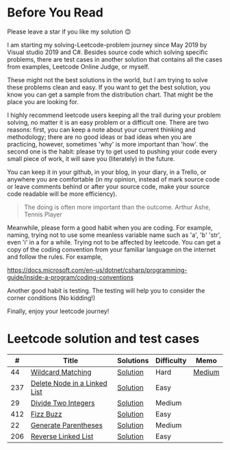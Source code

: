 # Before You Read

Please leave a star if you like my solution 😊

I am starting my solving-Leetcode-problem journey since May 2019 by Visual studio 2019 and C#. Besides source code which solving specific problems, there are test cases in another solution that contains all the cases from examples, Leetcode Online Judge, or myself.

These might not the best solutions in the world, but I am trying to solve these problems clean and easy. If you want to get the best solution, you know you can get a sample from the distribution chart. That might be the place you are looking for.

I highly recommend leetcode users keeping all the trail during your problem solving, no matter it is an easy problem or a difficult one. There are two reasons: first, you can keep a note about your current thinking and methodology; there are no good ideas or bad ideas when you are practicing, however, sometimes 'why' is more important than 'how'. the second one is the habit: please try to get used to pushing your code every small piece of work, it will save you (literately) in the future.

You can keep it in your github, in your blog, in your diary, in a Trello, or anywhere you are comfortable (in my opinion, instead of mark source code or leave comments behind or after your source code, make your source code readable will be more efficiency). 

> The doing is often more important than the outcome. Arthur Ashe, Tennis Player

Meanwhile, please form a good habit when you are coding. For example, naming, trying not to use some meanless variable name such as 'a', 'b' 'str', even 'i' in a for a while. Trying not to be affected by leetcode. You can get a copy of the coding convention from your familiar language on the internet and follow the rules. For example,

https://docs.microsoft.com/en-us/dotnet/csharp/programming-guide/inside-a-program/coding-conventions

Another good habit is testing. The testing will help you to consider the corner conditions (No kidding!)

Finally, enjoy your leetcode journey!

# Leetcode solution and test cases
|  #  |      Title     |   Solutions   |  Difficulty  | Memo                   
|-----|----------------|---------------|-------------|-------------
|44|[Wildcard Matching](https://leetcode.com/problems/wildcard-matching/)|[Solution](https://github.com/fuchun2018/leetcode/blob/master/leetcode/WildcardMatch/WildcardMatchSolution.cs) |Hard|[Medium](https://medium.com/@fuchun.chang/leetcode-wildcard-regex-311dc4a4a6f6)|
|237|[Delete Node in a Linked List](https://leetcode.com/problems/delete-node-in-a-linked-list/)|[Solution](https://github.com/fuchun2018/leetcode/blob/master/leetcode/DeleteNodeInLinkedList/DeleteNodeSolution.cs) |Easy||
|29|[Divide Two Integers](https://leetcode.com/problems/divide-two-integers/)|[Solution](https://github.com/fuchun2018/leetcode/blob/master/leetcode/DivideTwoIntegers/DivideSolution.cs) |Medium||
|412|[Fizz Buzz](https://leetcode.com/problems/fizz-buzz/)|[Solution](https://github.com/fuchun2018/leetcode/blob/master/leetcode/FizzBuzz/FizzBuzzSolution.cs) |Easy||
|22|[Generate Parentheses](https://leetcode.com/problems/generate-parentheses/)|[Solution](https://github.com/fuchun2018/leetcode/blob/master/leetcode/GenerateParenthesis/GenerateParenthesisSolution.cs) |Medium||
|206|[Reverse Linked List](https://leetcode.com/problems/reverse-linked-list/)|[Solution](https://github.com/fuchun2018/leetcode/blob/master/leetcode/ReverseLinkedList/ReverseListSolution.cs) |Easy||
